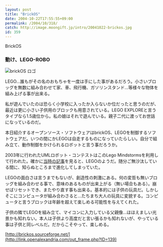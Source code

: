 ```yaml
---
layout: post
title: "BrickOS"
date: 2004-10-22T17:55:55+09:00
permalink: /2004/10/318/
catch: http://image.moongift.jp/intro/20041022-brickos.jpg
id: 359
---
```

BrickOS  
<!--more-->

### 動け、LEGO-ROBO
  

![brickOS ロゴ](http://image.moongift.jp/intro/20041022-brickos.jpg "brickOS ロゴ")

  

LEGO…誰もがその名のおもちゃを一度は手にした事があるだろう。小さいブロッグを無数に組み合わせて家、車、飛行機、ガソリンスタンド…等様々な物体を組み上げる事が出来る。

  

私が遊んでいたのは恐らく小学校に入ったか入らないか位だったと思うのだが、最近は更に小さい子供用のブロックも用意されている。LEGO EXPLOREと言うタイプなら1.5歳位から。私の娘はそれで遊んでいる。親子二代に渡ってお世話になっているのだ。

  

本日紹介するオープンソース・ソフトウェアはbrickOS、LEGOを制御するソフトウェアだ。いつの間にかLEGOは自走するものになっていたらしい。自分で組み立て、動作制御をかけられるロボットと言う事だろうか。

  

2003年に行われたUMLロボット・コンテストはこのLego Mindstormsを利用して行われた。確かに[当時の記事](http://www.kumikomi.net/article/news/2003/02/26_03.html)を見ると、LEGOのようだ。随分ご無沙汰している間に、知らぬところまで進化してしまっていた。

  

LEGOの面白さは言うまでもないが、創造性の刺激にある。何の変哲も無いブロッグを組み合わせる事で、意味のあるものが出来上がる（無い場合もある）。崩せばリセットでき、またやり直す事も出来る。基本的には子供の玩具だ。しかしそこにコンピュータが組み合わさると…たちまち大人の玩具に変貌する。コンピュータと言うブロックは年齢を超えて楽しめる可能性を与えてくれた。

  

子供の隣でLEGOを組み立て、マイコンに入力している父親像…ほほえましい光景かも知れない。本人は子供より高度だと言い張るかも知れないが、やっている事は子供と同レベルだ。だからこそやって、楽しめる。

  

[http://brickos.sourceforge.net/](http://link.openalexandria.com/out_frame.php?ID=139)

